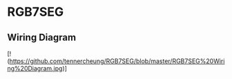 # RGB7SEG

## Wiring Diagram
[!(https://github.com/tennercheung/RGB7SEG/blob/master/RGB7SEG%20Wiring%20Diagram.jpg)]